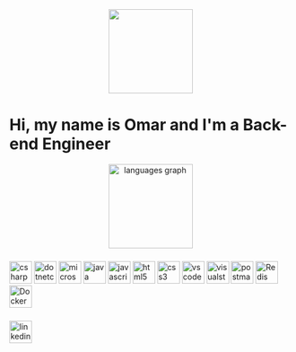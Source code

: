 <div align="center">
  <img height="150" src="https://media.giphy.com/media/M9gbBd9nbDrOTu1Mqx/giphy.gif" />
</div>

<h1 align="left">Hi, my name is Omar and I'm a Back-end Engineer</h1>

<div align="center">
  <img src="https://github-readme-stats.vercel.app/api/top-langs?username=Omar-Mohamed00&locale=en&hide_title=false&layout=compact&card_width=320&langs_count=5&theme=dracula&hide_border=false" height="150" alt="languages graph" />
</div>

###

<div align="left">
  <img src="https://cdn.jsdelivr.net/gh/devicons/devicon/icons/csharp/csharp-original.svg" height="40" width="40" style="object-fit: contain;" alt="csharp logo" />
  <img src="https://cdn.jsdelivr.net/gh/devicons/devicon/icons/dotnetcore/dotnetcore-original.svg" height="40" width="40" style="object-fit: contain;" alt="dotnetcore logo" />
  <img src="https://cdn.jsdelivr.net/gh/devicons/devicon/icons/microsoftsqlserver/microsoftsqlserver-plain.svg" height="40" width="40" style="object-fit: contain;" alt="microsoftsqlserver logo" />
  <img src="https://cdn.jsdelivr.net/gh/devicons/devicon/icons/java/java-original.svg" height="40" width="40" style="object-fit: contain;" alt="java logo" />
  <img src="https://cdn.jsdelivr.net/gh/devicons/devicon/icons/javascript/javascript-original.svg" height="40" width="40" style="object-fit: contain;" alt="javascript logo" />
  <img src="https://cdn.jsdelivr.net/gh/devicons/devicon/icons/html5/html5-original.svg" height="40" width="40" style="object-fit: contain;" alt="html5 logo" />
  <img src="https://cdn.jsdelivr.net/gh/devicons/devicon/icons/css3/css3-original.svg" height="40" width="40" style="object-fit: contain;" alt="css3 logo" />
  <img src="https://cdn.jsdelivr.net/gh/devicons/devicon/icons/vscode/vscode-original.svg" height="40" width="40" style="object-fit: contain;" alt="vscode logo" />
  <img src="https://cdn.jsdelivr.net/gh/devicons/devicon/icons/visualstudio/visualstudio-plain.svg" height="40" width="40" style="object-fit: contain;" alt="visualstudio logo" />
  <img src="https://skillicons.dev/icons?i=postman" height="40" width="40" style="object-fit: contain;" alt="postman logo" />
  <img src="https://www.vectorlogo.zone/logos/redis/redis-icon.svg" height="40" width="40" style="object-fit: contain;" alt="Redis logo" />
  <img src="https://www.docker.com/wp-content/uploads/2022/03/Moby-logo.png" height="40" width="40" style="object-fit: contain;" alt="Docker logo" />
</div>

###

<div align="left">
  <a href="https://www.linkedin.com/in/omar-mohamed-70a795227/" target="_blank">
    <img src="https://img.shields.io/static/v1?message=LinkedIn&logo=linkedin&label=&color=0077B5&logoColor=white&labelColor=&style=for-the-badge" height="40" style="object-fit: contain;" alt="linkedin logo" />
  </a>
</div>
